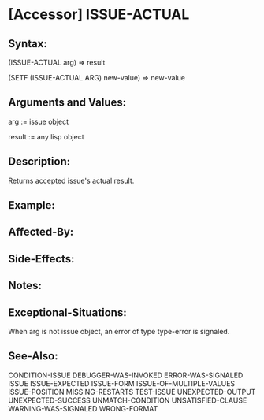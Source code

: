 # [Accessor] ISSUE-ACTUAL

## Syntax:

(ISSUE-ACTUAL arg) => result

(SETF (ISSUE-ACTUAL ARG) new-value) => new-value

## Arguments and Values:

arg := issue object

result := any lisp object

## Description:
Returns accepted issue's actual result.

## Example:

## Affected-By:

## Side-Effects:

## Notes:

## Exceptional-Situations:
When arg is not issue object, an error of type type-error is signaled.

## See-Also:

CONDITION-ISSUE
DEBUGGER-WAS-INVOKED
ERROR-WAS-SIGNALED
ISSUE
ISSUE-EXPECTED
ISSUE-FORM
ISSUE-OF-MULTIPLE-VALUES
ISSUE-POSITION
MISSING-RESTARTS
TEST-ISSUE
UNEXPECTED-OUTPUT
UNEXPECTED-SUCCESS
UNMATCH-CONDITION
UNSATISFIED-CLAUSE
WARNING-WAS-SIGNALED
WRONG-FORMAT
